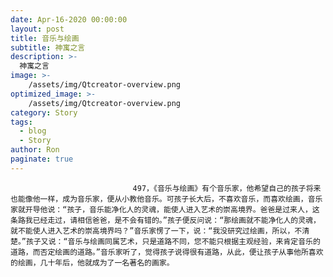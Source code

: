 ```yaml
---
date: Apr-16-2020 00:00:00
layout: post
title: 音乐与绘画
subtitle: 神寓之言
description: >-
  神寓之言
image: >-
    /assets/img/Qtcreator-overview.png
optimized_image: >-
    /assets/img/Qtcreator-overview.png
category: Story
tags:
  - blog
  - Story
author: Ron
paginate: true
---
```


							　　497，《音乐与绘画》有个音乐家，他希望自己的孩子将来也能像他一样，成为音乐家，便从小教他音乐。可孩子长大后，不喜欢音乐，而喜欢绘画，音乐家就开导他说：“孩子，音乐能净化人的灵魂，能使人进入艺术的崇高境界。爸爸是过来人，这条路我已经走过，请相信爸爸，是不会有错的。”孩子便反问说：“那绘画就不能净化人的灵魂，就不能使人进入艺术的崇高境界吗？”音乐家愣了一下，说：“我没研究过绘画，所以，不清楚。”孩子又说：“音乐与绘画同属艺术，只是道路不同，您不能只根据主观经验，来肯定音乐的道路，而否定绘画的道路。”音乐家听了，觉得孩子说得很有道路，从此，便让孩子从事他所喜欢的绘画，几十年后，他就成为了一名著名的画家。
							
							
						